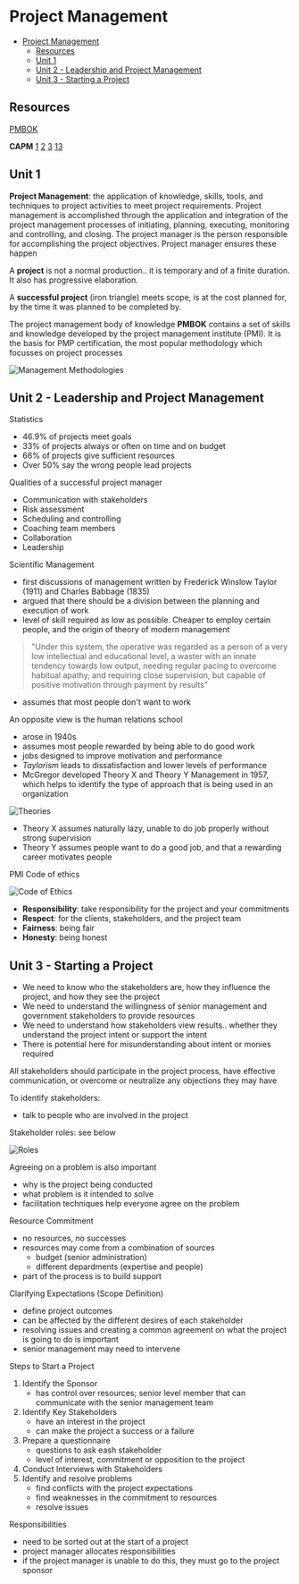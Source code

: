# Project Management

- [Project Management](#project-management)
  - [Resources](#resources)
  - [Unit 1](#unit-1)
  - [Unit 2 - Leadership and Project Management](#unit-2---leadership-and-project-management)
  - [Unit 3 - Starting a Project](#unit-3---starting-a-project)

## Resources

[PMBOK](http://benjaminklassen.com/documents/courses/management/projectmanagement/pmbok.pdf)

**CAPM** [1](http://benjaminklassen.com/documents/courses/management/projectmanagement/capm1.pdf) [2](http://benjaminklassen.com/documents/courses/management/projectmanagement/capm2.pdf) [3](http://benjaminklassen.com/documents/courses/management/projectmanagement/capm3.pdf) [13](http://benjaminklassen.com/documents/courses/management/projectmanagement/capm13.pdf)

## Unit 1

**Project Management**: the application of knowledge, skills, tools, and techniques to project activities to meet project requirements. Project management is accomplished through the application and integration of the project management processes of initiating, planning, executing, monitoring and  controlling, and closing. The project manager is the person responsible for accomplishing the project objectives. Project manager ensures these happen

A **project** is not a normal production.. it is temporary and of a finite duration. It also has progressive elaboration.

A **successful project** (iron triangle) meets scope, is at the cost planned for, by the time it was planned to be completed by.

The project management body of knowledge **PMBOK** contains a set of skills and knowledge developed by the project management institute (PMI). It is the basis for PMP certification, the most popular methodology which focusses on project processes

![Management Methodologies](https://i.imgur.com/ZTuSCgL.png?1)

## Unit 2 - Leadership and Project Management

Statistics

- 46.9% of projects meet goals
- 33% of projects always or often on time and on budget
- 66% of projects give sufficient resources
- Over 50% say the wrong people lead projects

Qualities of a successful project manager

- Communication with stakeholders
- Risk assessment
- Scheduling and controlling
- Coaching team members
- Collaboration
- Leadership

Scientific Management

- first discussions of management written by Frederick Winslow Taylor (1911) and Charles Babbage (1835)
- argued that there should be a division between the planning and execution of work
- level of skill required as low as possible. Cheaper to employ certain people, and the origin of theory of modern management

> "Under this system, the operative was regarded as a person of a very low intellectual and educational level, a waster with an innate tendency towards low output, needing regular pacing to overcome habitual apathy, and requiring close supervision, but capable of positive motivation through payment by results"

- assumes that most people don't want to work

An opposite view is the human relations school

- arose in 1940s
- assumes most people rewarded by being able to do good work
- jobs designed to improve motivation and performance
- *Taylorism* leads to dissatisfaction and lower levels of performance
- McGregor developed Theory X and Theory Y Management in 1957, which helps to identify the type of approach that is being used in an organization

![Theories](https://i.imgur.com/7j3vZWZ.png)

- Theory X assumes naturally lazy, unable to do job properly without strong supervision
- Theory Y assumes people want to do a good job, and that a rewarding career motivates people

PMI Code of ethics

![Code of Ethics](http://www.simpleimageresizer.com/_uploads/photos/924493ce/Screen_Shot_2020-09-27_at_8.55.14_PM_1_76.png)

- **Responsibility**: take responsibility for the project and your commitments
- **Respect**: for the clients, stakeholders, and the project team
- **Fairness**: being fair
- **Honesty**: being honest

## Unit 3 - Starting a Project

- We need to know who the stakeholders are, how they influence the project, and how they see the project
- We need to understand the willingness of senior management and government stakeholders to provide resources
- We need to understand how stakeholders view results.. whether they understand the project intent or support the intent
- There is potential here for misunderstanding about intent or monies required

All stakeholders should participate in the project process, have effective communication, or overcome or neutralize any objections they may have

To identify stakeholders:

- talk to people who are involved in the project

Stakeholder roles: see below

![Roles](https://i.imgur.com/N4niaGj.png?1)

Agreeing on a problem is also important

- why is the project being conducted
- what problem is it intended to solve
- facilitation techniques help everyone agree on the problem

Resource Commitment

- no resources, no successes
- resources may come from a combination of sources
  - budget (senior administration)
  - different depardments (expertise and people)
- part of the process is to build support

Clarifying Expectations (Scope Definition)

- define project outcomes
- can be affected by the different desires of each stakeholder
- resolving issues and creating a common agreement on what the project is going to do is important
- senior management may need to intervene

Steps to Start a Project

1. Identify the Sponsor
   - has control over resources; senior level member that can communicate with the senior management team
2. Identify Key Stakeholders
   - have an interest in the project
   - can make the project a success or a failure
3. Prepare a questionnaire
   - questions to ask eash stakeholder
   - level of interest, commitment or opposition to the project
4. Conduct Interviews with Stakeholders
5. Identify and resolve problems
   - find conflicts with the project expectations
   - find weaknesses in the commitment to resources
   - resolve issues

Responsibilities

- need to be sorted out at the start of a project
- project manager allocates responsibilities
- if the project manager is unable to do this, they must go to the project sponsor
